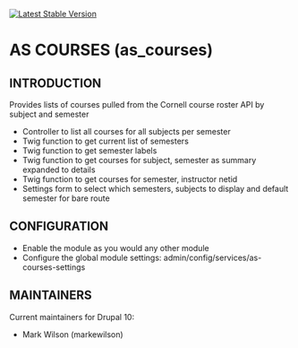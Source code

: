 [![Latest Stable Version](https://poser.pugx.org/as-cornell/as_courses/v)](https://packagist.org/packages/as-cornell/as_courses)
# AS COURSES (as_courses)

## INTRODUCTION

Provides lists of courses pulled from the Cornell course roster API by subject and semester

- Controller to list all courses for all subjects per semester
- Twig function to get current list of semesters
- Twig function to get semester labels
- Twig function to get courses for subject, semester as summary expanded to details
- Twig function to get courses for semester, instructor netid
- Settings form to select which semesters, subjects to display and default semester for bare route

## CONFIGURATION
- Enable the module as you would any other module
- Configure the global module settings: admin/config/services/as-courses-settings

## MAINTAINERS

Current maintainers for Drupal 10:

- Mark Wilson (markewilson)
